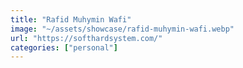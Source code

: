 ```yaml
---
title: "Rafid Muhymin Wafi"
image: "~/assets/showcase/rafid-muhymin-wafi.webp"
url: "https://softhardsystem.com/"
categories: ["personal"]
---
```

